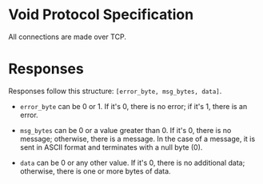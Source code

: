 # Void Protocol Specification

All connections are made over TCP.

# Responses

Responses follow this structure: `[error_byte, msg_bytes, data]`.

- `error_byte` can be 0 or 1. If it's 0, there is no error; if it's 1, there is an error.

- `msg_bytes` can be 0 or a value greater than 0. If it's 0, there is no message; otherwise, there is a message. In the case of a message, it is sent in ASCII format and terminates with a null byte (0).

- `data` can be 0 or any other value. If it's 0, there is no additional data; otherwise, there is one or more bytes of data.
